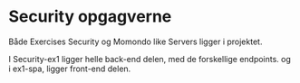 # Security opgagverne 

Både Exercises Security og Momondo like Servers ligger i projektet.

I Security-ex1 ligger helle back-end delen, med de forskellige endpoints. 
og i ex1-spa, ligger front-end delen. 
